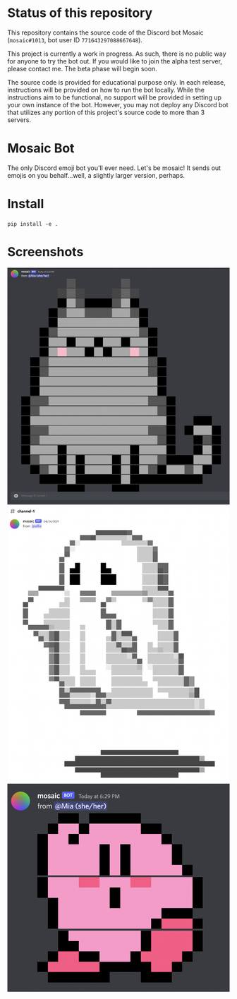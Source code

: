 # Status of this repository
This repository contains the source code of the Discord bot Mosaic (`mosaic#1013`, bot user ID `771643297088667648`).

This project is currently a work in progress. As such, there is no public way for anyone to try the bot out. 
If you would like to join the alpha test server, please contact me. The beta phase will begin soon. 

The source code is provided for educational purpose only. In each release, instructions will be provided on how to run
the bot locally. While the instructions aim to be functional, no support will be provided in setting up your own
instance of the bot. However, you may not deploy any Discord bot that utilizes any portion of this project's
source code to more than 3 servers.

# Mosaic Bot

The only Discord emoji bot you'll ever need. Let's be mosaic! It sends out emojis on you behalf...well, a slightly
larger version, perhaps.

# Install 

`pip install -e .`

# Screenshots

![cat](screenshots/cat.png)
![ghost](screenshots/ghost.png)
![kirby](screenshots/kirby.png)